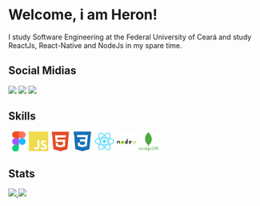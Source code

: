 # Welcome, i am Heron!

I study Software Engineering at the Federal University of Ceará and study ReactJs, React-Native and NodeJs in my spare time.

## Social Midias

<a href="https://www.linkedin.com/in/heron-rodrigues-8a0b221b2">
<img src="https://img.shields.io/badge/LinkedIn-0077B5?style=for-the-badge&logo=linkedin&logoColor=white" target="_blank"></a>
<a href="https://www.instagram.com/szheron/">
<img src="https://img.shields.io/badge/Instagram-E4405F?style=for-the-badge&logo=instagram&logoColor=white" target="_blank"></a>
<a href="mailto: contatoheron.dev@gmail.com">
<img src="https://img.shields.io/badge/Gmail-D14836?style=for-the-badge&logo=gmail&logoColor=white" target="_blank"></a>

## Skills

<img alt="FigmanSkill" height="40" width="40" src="https://raw.githubusercontent.com/devicons/devicon/master/icons/figma/figma-original.svg"/><img alt="JsSkill" height="40" width="40" src="https://raw.githubusercontent.com/devicons/devicon/master/icons/javascript/javascript-plain.svg"/>
<img alt="HTMLSkill" height="40" width="40" src="https://raw.githubusercontent.com/devicons/devicon/master/icons/html5/html5-plain.svg"/>
<img alt="CSSSkill" height="40" width="40" src="https://raw.githubusercontent.com/devicons/devicon/master/icons/css3/css3-plain.svg"/>
<img alt="ReactSkill" height="40" width="40" src="https://raw.githubusercontent.com/devicons/devicon/master/icons/react/react-original.svg"/>
<img alt="NodeJsSkill" height="40" width="40" src="https://raw.githubusercontent.com/devicons/devicon/master/icons/nodejs/nodejs-original-wordmark.svg"/>
<img alt="MongoDBSkill" height="40" width="40" src="https://raw.githubusercontent.com/devicons/devicon/master/icons/mongodb/mongodb-plain-wordmark.svg"/>

## Stats

<div>
 <a href="https://github.com/szHeron">
 <img height="180em" src="https://github-readme-stats.vercel.app/api?username=szHeron&show_icons=true&theme=radical&include_all_commits=true&count_private=true"/>
 <img height="180em" src="https://github-readme-stats.vercel.app/api/top-langs/?username=szHeron&layout=compact&langs_count=16&theme=radical"/>
</div>
